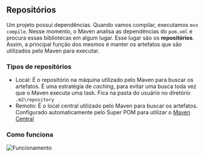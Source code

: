 ## Repositórios

Um projeto possui dependências. Quando vamos compilar, executamos  `mvn compile`. Nesse momento, o Maven analisa as dependências do `pom.xml` e procura essas bibliotecas em algum lugar. Esse lugar são os **repositórios**. Assim, a principal função dos mesmos é manter os artefatos que são utilizados pelo Maven para executar.

### Tipos de repositórios

 - Local: É o repositório na máquina utilizado pelo Maven para buscar os artefatos. É uma estratégia de *caching*, para evitar uma busca toda vez que o Maven executa uma task. Fica na pasta do usuário no diretório `.m2\repository`
 - Remoto: É o local central utilizado pelo Maven para buscar os artefatos. Configurado automaticamente pelo Super POM para utilizar o [Maven Central](https://repo.maven.apache.org/maven2/)

### Como funciona

![Funcionamento](https://imgur.com/a/GT2N5mO)
